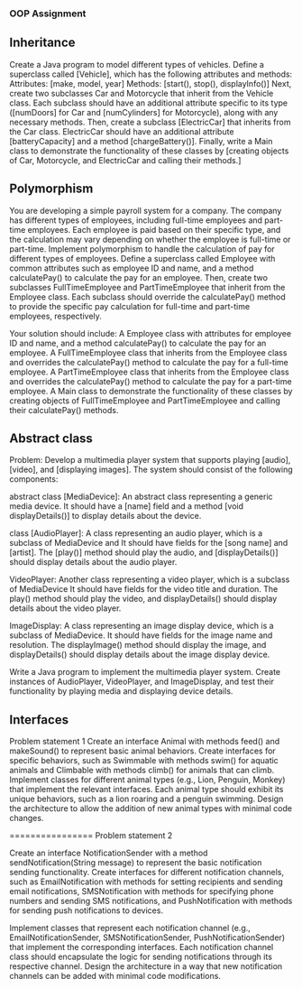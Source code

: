 ###  OOP Assignment

## Inheritance
Create a Java program to model different types of vehicles. 
Define a superclass called [Vehicle], which has the following attributes and methods: Attributes: [make, model, year] 
Methods: [start(), stop(), displayInfo()] Next, create two subclasses Car and Motorcycle that inherit from the Vehicle class. 
Each subclass should have an additional attribute specific to its type ([numDoors] for Car and [numCylinders] for Motorcycle), 
along with any necessary methods. Then, create a subclass [ElectricCar] that inherits from the Car class. ElectricCar should have an additional attribute [batteryCapacity] and a method [chargeBattery()]. Finally, write a Main class to demonstrate the functionality of these classes by [creating objects of Car, Motorcycle, and ElectricCar and calling their methods.]

## Polymorphism
You are developing a simple payroll system for a company. The company has different types of employees, including full-time employees and part-time employees. Each employee is paid based on their specific type, and the calculation may vary depending on whether the employee is full-time or part-time. Implement polymorphism to handle the calculation of pay for different types of employees. Define a superclass called Employee with common attributes such as employee ID and name, and a method calculatePay() to calculate the pay for an employee. Then, create two subclasses FullTimeEmployee and PartTimeEmployee that inherit from the Employee class. Each subclass should override the calculatePay() method to provide the specific pay calculation for full-time and part-time employees, respectively.

Your solution should include: A Employee class with attributes for employee ID and name, and a method calculatePay() to calculate the pay for an employee. A FullTimeEmployee class that inherits from the Employee class and overrides the calculatePay() method to calculate the pay for a full-time employee. A PartTimeEmployee class that inherits from the Employee class and overrides the calculatePay() method to calculate the pay for a part-time employee. A Main class to demonstrate the functionality of these classes by creating objects of FullTimeEmployee and PartTimeEmployee and calling their calculatePay() methods.

## Abstract class
Problem: Develop a multimedia player system that supports playing [audio], [video], and [displaying images]. 
The system should consist of the following components:

abstract class [MediaDevice]: An abstract class representing a generic media device. It should have a [name] field and a method [void displayDetails()] to display details about the device.

class [AudioPlayer]: A class representing an audio player, which is a subclass of MediaDevice and It should have fields for the [song name] and [artist]. The [play()] method should play the audio, and [displayDetails()] should display details about the audio player.

VideoPlayer: Another class representing a video player, which is a subclass of MediaDevice
It should have fields for the video title and duration. The play() method should play the video, and displayDetails() should display details about the video player.

ImageDisplay: A class representing an image display device, which is a subclass of MediaDevice. It should have fields for the image name and resolution. The displayImage() method should display the image, and displayDetails() should display details about the image display device.

Write a Java program to implement the multimedia player system. Create instances of AudioPlayer, VideoPlayer, and ImageDisplay, and test their functionality by playing media and displaying device details.

## Interfaces
Problem statement 1 Create an interface Animal with methods feed() and makeSound() to represent 
basic animal behaviors. Create interfaces for specific behaviors, such as Swimmable 
with methods swim() for aquatic animals and Climbable with methods climb() for animals 
that can climb. Implement classes for different animal types (e.g., Lion, Penguin, Monkey)
that implement the relevant interfaces. Each animal type should exhibit its unique behaviors,
such as a lion roaring and a penguin swimming. Design the architecture to allow the addition of 
new animal types with minimal code changes.

================ Problem statement 2

Create an interface NotificationSender with a method sendNotification(String message)
to represent the basic notification sending functionality. 
Create interfaces for different notification channels, such as 
EmailNotification with methods for setting recipients and sending email 
notifications, SMSNotification with methods for specifying phone numbers and 
sending SMS notifications, and PushNotification with methods for sending push 
notifications to devices.

Implement classes that represent each notification channel (e.g., EmailNotificationSender, SMSNotificationSender, PushNotificationSender) that 
implement the corresponding interfaces. Each notification channel class should encapsulate the logic for sending notifications through its respective channel. 
Design the architecture in a way that new notification channels can be added with minimal code modifications.